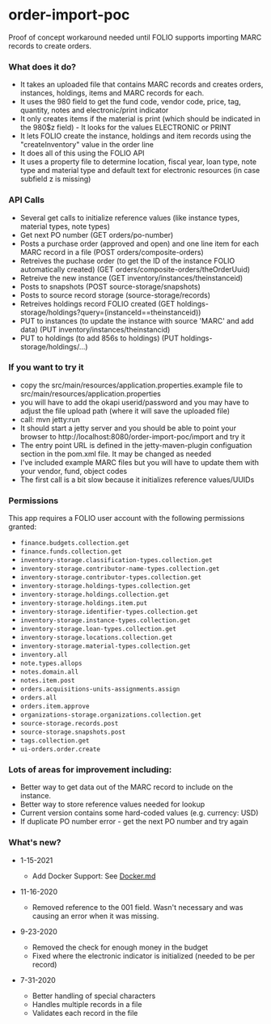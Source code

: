 # order-import-poc
Proof of concept workaround needed until FOLIO supports importing MARC records to create orders.

### What does it do?
* It takes an uploaded file that contains MARC records and creates orders, instances, holdings, items and MARC records for each.
* It uses the 980 field to get the fund code, vendor code, price, tag, quantity, notes and electronic/print indicator
* It only creates items if the material is print (which should be indicated in the 980$z field) - It looks for the values ELECTRONIC or PRINT
* It lets FOLIO create the instance, holdings and item records using the "createInventory" value in the order line
* It does all of this using the FOLIO API
* It uses a property file to determine location, fiscal year, loan type, note type and material type and default text for electronic resources (in case subfield z is missing)

### API Calls
* Several get calls to initialize reference values (like instance types, material types, note types)
* Get next PO number (GET orders/po-number)
* Posts a purchase order (approved and open) and one line item for each MARC record in a file (POST orders/composite-orders)
* Retreives the puchase order (to get the ID of the instance FOLIO automatically created) (GET orders/composite-orders/theOrderUuid)
* Retreive the new instance (GET inventory/instances/theinstanceid)
* Posts to snapshots (POST source-storage/snapshots)
* Posts to source record storage (source-storage/records)
* Retreives holdings record FOLIO created (GET holdings-storage/holdings?query=(instanceId==theinstanceid))
* PUT to instances (to update the instance with source 'MARC' and add data)  (PUT inventory/instances/theinstancid)
* PUT to holdings (to add 856s to holdings) (PUT holdings-storage/holdings/...)

### If you want to try it 
* copy the src/main/resources/application.properties.example file to src/main/resources/application.properties
* you will have to add the okapi userid/password and you may have to adjust the file upload path (where it will save the uploaded file)
* call: mvn jetty:run
* It should start a jetty server and you should be able to point your browser to http://localhost:8080/order-import-poc/import and try it
* The entry point URL is defined in the jetty-maven-plugin configuation section in the pom.xml file. It may be changed as needed
* I've included example MARC files but you will have to update them with your vendor, fund, object codes
* The first call is a bit slow because it initializes reference values/UUIDs


### Permissions
This app requires a FOLIO user account with the following permissions granted:

* `finance.budgets.collection.get`
* `finance.funds.collection.get`
* `inventory-storage.classification-types.collection.get`
* `inventory-storage.contributor-name-types.collection.get`
* `inventory-storage.contributor-types.collection.get`
* `inventory-storage.holdings-types.collection.get`
* `inventory-storage.holdings.collection.get`
* `inventory-storage.holdings.item.put`
* `inventory-storage.identifier-types.collection.get`
* `inventory-storage.instance-types.collection.get`
* `inventory-storage.loan-types.collection.get`
* `inventory-storage.locations.collection.get`
* `inventory-storage.material-types.collection.get`
* `inventory.all`
* `note.types.allops`
* `notes.domain.all`
* `notes.item.post`
* `orders.acquisitions-units-assignments.assign`
* `orders.all`
* `orders.item.approve`
* `organizations-storage.organizations.collection.get`
* `source-storage.records.post`
* `source-storage.snapshots.post`
* `tags.collection.get`
* `ui-orders.order.create`

### Lots of areas for improvement including:
* Better way to get data out of the MARC record to include on the instance. 
* Better way to store reference values needed for lookup
* Current version contains some hard-coded values (e.g. currency: USD)
* If duplicate PO number error - get the next PO number and try again

### What's new?
* 1-15-2021
  - Add Docker Support: See [Docker.md](Docker.md)

* 11-16-2020
  - Removed reference to the 001 field.  Wasn't necessary and was causing an error when it was missing.
 
* 9-23-2020
  - Removed the check for enough money in the budget
  - Fixed where the electronic indicator is initialized (needed to be per record)
  
* 7-31-2020
  - Better handling of special characters
  - Handles multiple records in a file
  - Validates each record in the file 






